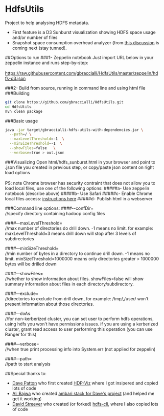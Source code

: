 # HdfsUtils
Project to help analysing HDFS metadata.

- First feature is a D3 Sunburst visualization showing HDFS space usage and/or number of files
- Snapshot space consumption overhead analyzer (from [this discussion](https://community.hortonworks.com/questions/24063/hdfs-snapshot-space-consumption-report.html) is coming next (stay tunned).

##Options to run
###1- Zeppelin notebook
Just import URL below in your zeppelin instance and runs step-by-step:<br/>
<br/>
https://raw.githubusercontent.com/gbraccialli/HdfsUtils/master/zeppelin/hdfs-d3.json

###2- Build from source, running in command line and using html file
###Building
```sh
git clone https://github.com/gbraccialli/HdfsUtils.git
cd HdfsUtils
mvn clean package
````
###Basic usage
```sh
java -jar target/gbraccialli-hdfs-utils-with-dependencies.jar \
  --path=/ \
  --maxLevelThreshold=-1  \
  --minSizeThreshold=-1  \
  --showFiles=false   \
  --verbose=true > out.json  
```
###Visualizing
Open html/hdfs_sunburst.html in your browser and point to  .json file you created in previous step, or copy/paste json content on right load options<br/>
<br/>
PS: note Chrome browser has security contraint that does not allow you to load local files, use one of the following options:
#####a- Use zeppelin notebook (describe above)
#####b- Use Safari
#####c- Enable Chrome local files access: [instructions here](http://stackoverflow.com/questions/18586921/how-to-launch-html-using-chrome-at-allow-file-access-from-files-mode)
#####d- Publish html in a webserver


###Command line options:
####--confDir=<br/>
//specify directory containing hadoop config files

####--maxLevelThreshold=<br/>
//max number of directories do drill down. -1 means no limit. for example: maxLevelThreshold=3 means drill down will stop after 3 levels of subdirectories

####--minSizeThreshold=<br/>
//min number of bytes in a directory to continue drill down. -1 means no limit. minSizeThreshold=1000000 means only directories greater > 1000000 bytes will be drilled down

####--showFiles=<br/>
//whether to show information about files. showFiles=false will show summary information about files in each directory/subdirectory.

####--exclude=<br/>
//directories to exclude from drill down, for example: /tmp/,/user/ won't present information about those directories.

####--doAs<br/>
//for non-kerberized cluster, you can set user to perform hdfs operations, using hdfs you won't have permissions issues. if you are using a kerberized cluster, grant read access to user performing this operation (you can use Ranger for this) 

####--verbose=
<br/>
//when true print processing info into System.err (not applied for zeppelin)

####--path=<br/>
//path to start analysis


##Special thanks to:
- [Dave Patton](https://github.com/dp1140a) who first created [HDP-Viz](https://github.com/dp1140a/HDP-Viz) where I got insipered and copied lots of code
- [Ali Bajwa](https://github.com/abajwa-hw) who created [ambari stack for Dave's project](https://github.com/abajwa-hw/hdpviz) (and helped me get it working)
- [David Streever](https://github.com/dstreev) who created (or forked) [hdfs-cli](https://github.com/dstreev/hdfs-cli), where I also copied lots of code
